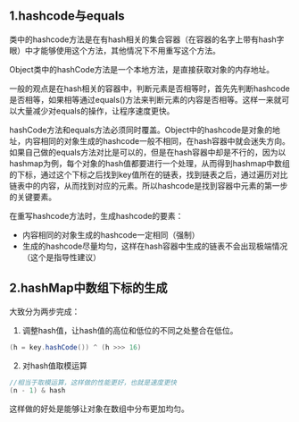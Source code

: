 ## 1.hashcode与equals

类中的hashcode方法是在有hash相关的集合容器（在容器的名字上带有hash字眼）中才能够使用这个方法，其他情况下不用重写这个方法。

Object类中的hashCode方法是一个本地方法，是直接获取对象的内存地址。

一般的观点是在hash相关的容器中，判断元素是否相等时，首先先判断hashcode是否相等，如果相等通过equals()方法来判断元素的内容是否相等。这样一来就可以大量减少对equals的操作，让程序速度更快。

hashCode方法和equals方法必须同时覆盖。Object中的hashcode是对象的地址，内容相同的对象生成的hashcode一般不相同，在hash容器中就会迷失方向。如果自己做的equals方法对比是可以的，但是在hash容器中却是不行的，因为以hashmap为例，每个对象的hash值都要进行一个处理，从而得到hashmap中数组的下标，通过这个下标之后找到key值所在的链表，找到链表之后，通过遍历对比链表中的内容，从而找到对应的元素。所以hashcode是找到容器中元素的第一步的关键要素。

在重写hashcode方法时，生成hashcode的要素：

- 内容相同的对象生成的hashcode一定相同（强制）
- 生成的hashcode尽量均匀，这样在hash容器中生成的链表不会出现极端情况（这个是指导性建议）



## 2.hashMap中数组下标的生成

大致分为两步完成：

1. 调整hash值，让hash值的高位和低位的不同之处整合在低位。

```java
(h = key.hashCode()) ^ (h >>> 16)
```

2. 对hash值取模运算

```java
//相当于取模运算，这样做的性能更好，也就是速度更快
(n - 1) & hash
```

这样做的好处是能够让对象在数组中分布更加均匀。